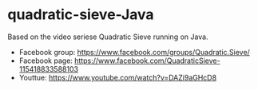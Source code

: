# quadratic-sieve-Java

Based on the video seriese Quadratic Sieve running on Java.

 - Facebook group: https://www.facebook.com/groups/Quadratic.Sieve/
 - Facebook page: https://www.facebook.com/QuadraticSieve-115418833588103
 - Youttue: https://www.youtube.com/watch?v=DAZi9aGHcD8
